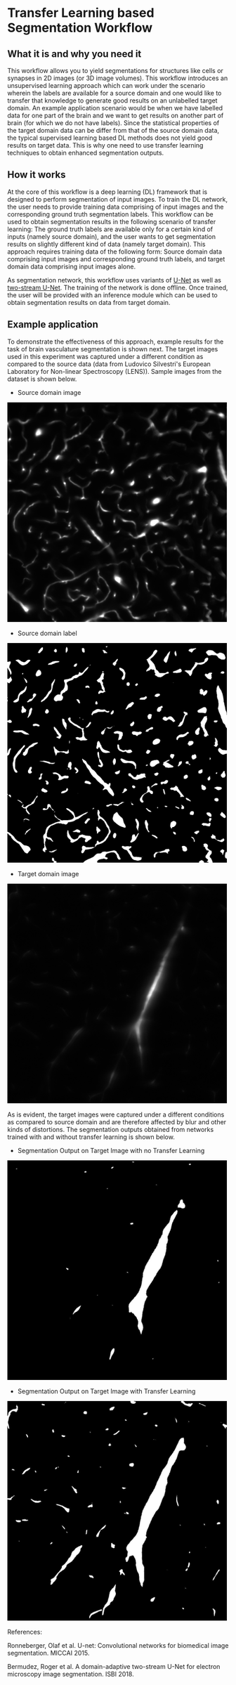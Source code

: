 # Transfer Learning based Segmentation Workflow

## What it is and why you need it

This workflow allows you to yield segmentations for structures like cells or synapses in 2D images (or 3D image volumes). This workflow introduces an unsupervised learning approach which can work under the scenario wherein the labels are available for a source domain and one would like to transfer that knowledge to generate good results on an unlabelled target domain. An example application scenario would be when we have labelled data for one part of the brain and we want to get results on another part of brain (for which we do not have labels). Since the statistical properties of the target domain data can be differ from that of the source domain data, the typical supervised learning based DL methods does not yield good results on target data. This is why one need to use transfer learning techniques to obtain enhanced segmentation outputs.

## How it works

At the core of this workflow is a deep learning (DL) framework that is designed to perform segmentation of input images. To train the DL network, the user needs to provide training data comprising of input images and the corresponding ground truth segmentation labels. This workflow can be used to obtain segmentation results in the following scenario of transfer learning: The ground truth labels are available only for a certain kind of inputs (namely source domain), and the user wants to get segmentation results on slightly different kind of data (namely target domain). This approach requires training data of the following form: Source domain data comprising input images and corresponding ground truth labels, and target domain data comprising input images alone.

As segmentation network, this workflow uses variants of [U-Net](https://doi.org/10.1007/978-3-319-24574-4_28) as well as [two-stream U-Net](https://doi.org/10.1109/ISBI.2018.8363602). The training of the network is done offline. Once trained, the user will be provided with an inference module which can be used to obtain segmentation results on data from target domain.

## Example application

To demonstrate the effectiveness of this approach, example results for the task of brain vasculature segmentation is shown next. The target images used in this experiment was captured under a different condition as compared to the source data (data from Ludovico Silvestri's European Laboratory for Non-linear Spectroscopy (LENS)). Sample images from the dataset is shown below.

+ Source domain image

<img src="./fig/crop-source_image_59.png" width="500">

+ Source domain label

<img src="./fig/crop-source_label_59.png" width="500">

+ Target domain image

<img src="./fig/crop-target_img_10.png" width="500">

As is evident, the target images were captured under a different conditions as compared to source domain and are therefore affected by blur and other kinds of distortions. The segmentation outputs obtained from networks trained with and without transfer learning is shown below.

+ Segmentation Output on Target Image with no Transfer Learning

<img src="./fig/crop-target_noDA_out_10.jpg" width="500">

+ Segmentation Output on Target Image with Transfer Learning

<img src="./fig/crop-target_DA_out_10.jpg" width="500">

References:

Ronneberger, Olaf et al. U-net: Convolutional networks for biomedical image segmentation. MICCAI 2015.

Bermudez, Roger et al. A domain-adaptive two-stream U-Net for electron microscopy image segmentation. ISBI 2018.
